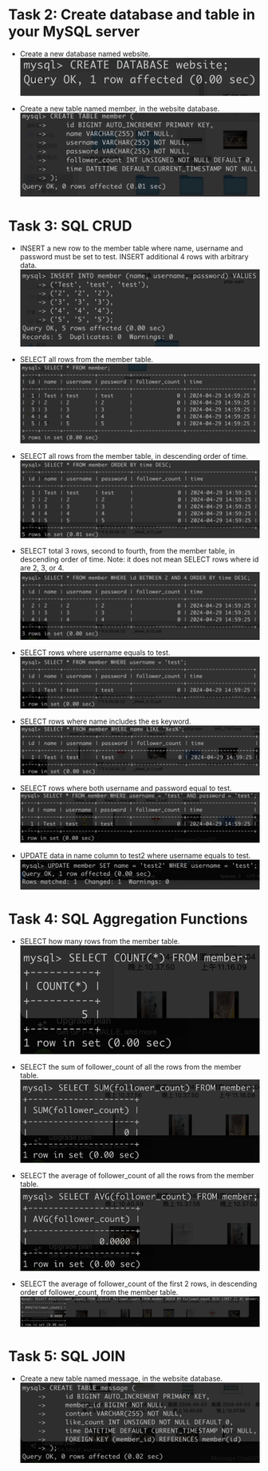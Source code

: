 # Task 2: Create database and table in your MySQL server

- Create a new database named website.
![alt text](<截圖 2024-04-29 下午2.58.33.png>)

- Create a new table named member, in the website database.
![alt text](<截圖 2024-04-29 下午2.59.03.png>)


# Task 3: SQL CRUD

- INSERT a new row to the member table where name, username and password must be set to test. INSERT additional 4 rows with arbitrary data.
![alt text](<截圖 2024-04-29 下午2.59.32.png>)

- SELECT all rows from the member table.
![alt text](<截圖 2024-04-29 下午2.59.47.png>)

- SELECT all rows from the member table, in descending order of time.
![alt text](<截圖 2024-04-29 下午3.00.00.png>)

- SELECT total 3 rows, second to fourth, from the member table, in descending order of time. Note: it does not mean SELECT rows where id are 2, 3, or 4.
![alt text](<截圖 2024-04-29 下午3.00.26.png>)

- SELECT rows where username equals to test.
![alt text](<截圖 2024-04-29 下午3.00.38.png>)

- SELECT rows where name includes the es keyword.
![alt text](<截圖 2024-04-29 下午3.01.09.png>)

- SELECT rows where both username and password equal to test.
![alt text](<截圖 2024-04-29 下午3.01.39.png>)

- UPDATE data in name column to test2 where username equals to test.
![alt text](<截圖 2024-04-29 下午3.01.58.png>)

# Task 4: SQL Aggregation Functions

- SELECT how many rows from the member table.
![alt text](<截圖 2024-04-29 下午3.02.17.png>)

- SELECT the sum of follower_count of all the rows from the member table.
![alt text](<截圖 2024-04-29 下午3.02.31.png>)

- SELECT the average of follower_count of all the rows from the member table.
![alt text](<截圖 2024-04-29 下午3.02.44.png>)

- SELECT the average of follower_count of the first 2 rows, in descending order of follower_count, from the member table.
![alt text](<截圖 2024-04-29 下午3.03.01.png>)


# Task 5: SQL JOIN

- Create a new table named message, in the website database.
![alt text](<截圖 2024-04-29 下午3.04.02.png>)
